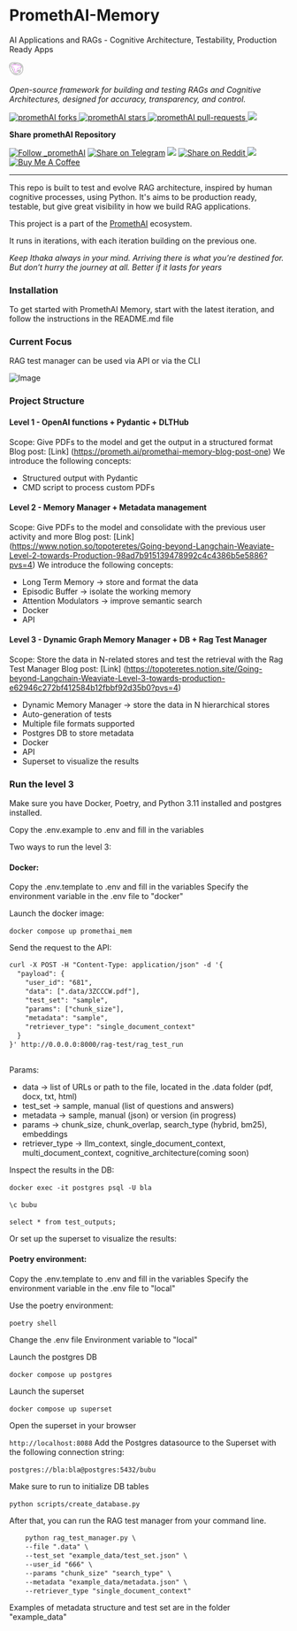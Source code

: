 # PromethAI-Memory

AI Applications and RAGs - Cognitive Architecture, Testability, Production Ready Apps



<p align="left">
  <a href="https://prometh.ai//#gh-light-mode-only">
    <img src="assets/topoteretes_logo.png" width="5%" alt="promethAI logo" />
  </a>

  
</p>

<p align="left"><i>Open-source framework for building and testing RAGs and Cognitive Architectures, designed for accuracy, transparency, and control.</i></p>

<p align="left">
<a href="https://github.com/topoteretes/PromethAI-Memory/fork" target="blank">
<img src="https://img.shields.io/github/forks/topoteretes/PromethAI-Memory?style=for-the-badge" alt="promethAI forks"/>
</a>

<a href="https://github.com/topoteretes/PromethAI-Backend/stargazers" target="blank">
<img src="https://img.shields.io/github/stars/topoteretes/PromethAI-Memory?style=for-the-badge" alt="promethAI stars"/>
</a>
<a href="https://github.com/topoteretes/PromethAI-Backend/pulls" target="blank">
<img src="https://img.shields.io/github/issues-pr/topoteretes/PromethAI-Memory?style=for-the-badge" alt="promethAI pull-requests"/>
</a>
<a href='https://github.com/topoteretes/PromethAI-Backend/releases'>
<img src='https://img.shields.io/github/release/topoteretes/PromethAI-Memory?&label=Latest&style=for-the-badge'>
</a>

</p>

[//]: # (<p align="center"><b>Follow PromethAI </b></p>)

[//]: # (<p align="center">)

[//]: # (<a href="https://twitter.com/_promethAI" target="blank">)

[//]: # (<img src="https://img.shields.io/twitter/follow/_promethAI?label=Follow: _promethAI&style=social" alt="Follow _promethAI"/>)

[//]: # (</a>)

[//]: # (<p align="center">)

[//]: # (<a href="https://prometh.ai" target="_blank"><img src="https://img.shields.io/twitter/url?label=promethAI Website&logo=website&style=social&url=https://github.com/topoteretes/PromethAI-Memory"/></a>)

[//]: # (<p align="center">)

[//]: # (<a href="https://www.youtube.com/@_promethAI" target="_blank"><img src="https://img.shields.io/twitter/url?label=Youtube&logo=youtube&style=social&url=https://github.com/topoteretes/PromethAI-Memory"/></a>)

[//]: # (</p>)


<p align="left"><b>Share promethAI Repository</b></p>

<p align="left">

<a href="https://twitter.com/intent/tweet?text=Check%20this%20GitHub%20repository%20out.%20promethAI%20-%20Let%27s%20you%20easily%20build,%20manage%20and%20run%20useful%20autonomous%20AI%20agents.&url=https://github.com/topoteretes/PromethAI-Backend-Backend&hashtags=promethAI,AGI,Autonomics,future" target="blank">
<img src="https://img.shields.io/twitter/follow/_promethAI?label=Share Repo on Twitter&style=social" alt="Follow _promethAI"/></a> 
<a href="https://t.me/share/url?text=Check%20this%20GitHub%20repository%20out.%20promethAI%20-%20Let%27s%20you%20easily%20build,%20manage%20and%20run%20useful%20autonomous%20AI%20agents.&url=https://github.com/topoteretes/PromethAI-Backend" target="_blank"><img src="https://img.shields.io/twitter/url?label=Telegram&logo=Telegram&style=social&url=https://github.com/topoteretes/PromethAI-Backend" alt="Share on Telegram"/></a>
<a href="https://api.whatsapp.com/send?text=Check%20this%20GitHub%20repository%20out.%20promethAI%20-%20Let's%20you%20easily%20build,%20manage%20and%20run%20useful%20autonomous%20AI%20agents.%20https://github.com/topoteretes/PromethAI-Backend"><img src="https://img.shields.io/twitter/url?label=whatsapp&logo=whatsapp&style=social&url=https://github.com/topoteretes/PromethAI-Backend" /></a> <a href="https://www.reddit.com/submit?url=https://github.com/topoteretes/PromethAI-Backend&title=Check%20this%20GitHub%20repository%20out.%20promethAI%20-%20Let's%20you%20easily%20build,%20manage%20and%20run%20useful%20autonomous%20AI%20agents.
" target="blank">
<img src="https://img.shields.io/twitter/url?label=Reddit&logo=Reddit&style=social&url=https://github.com/topoteretes/PromethAI-Backend" alt="Share on Reddit"/>
</a> <a href="mailto:?subject=Check%20this%20GitHub%20repository%20out.&body=promethAI%20-%20Let%27s%20you%20easily%20build,%20manage%20and%20run%20useful%20autonomous%20AI%20agents.%3A%0Ahttps://github.com/topoteretes/PromethAI-Backend" target="_blank"><img src="https://img.shields.io/twitter/url?label=Gmail&logo=Gmail&style=social&url=https://github.com/topoteretes/PromethAI-Backend"/></a> <a href="https://www.buymeacoffee.com/promethAI" target="_blank"><img src="https://cdn.buymeacoffee.com/buttons/default-orange.png" alt="Buy Me A Coffee" height="23" width="100" style="border-radius:1px"></a>

</p>

<hr>





This repo is built to test and evolve RAG architecture, inspired by human cognitive processes, using Python. It's aims to be production ready, testable, but give great visibility in how we build RAG applications.

This project is a part of the [PromethAI](https://prometh.ai/) ecosystem.

It runs in iterations, with each iteration building on the previous one.

_Keep Ithaka always in your mind.
Arriving there is what you’re destined for.
But don’t hurry the journey at all.
Better if it lasts for years_


### Installation

To get started with PromethAI Memory, start with the latest iteration, and follow the instructions in the README.md file

### Current Focus

RAG test manager can be used via API or via the CLI

![Image](https://github.com/topoteretes/PromethAI-Memory/blob/main/infographic_final.png)

### Project Structure

#### Level 1 - OpenAI functions + Pydantic + DLTHub
Scope: Give PDFs to the model and get the output in a structured format
Blog post: [Link] (https://prometh.ai/promethai-memory-blog-post-one)
We introduce the following concepts:
- Structured output with Pydantic
- CMD script to process custom PDFs
#### Level 2 - Memory Manager + Metadata management
Scope: Give PDFs to the model and consolidate with the previous user activity and more
Blog post: [Link] (https://www.notion.so/topoteretes/Going-beyond-Langchain-Weaviate-Level-2-towards-Production-98ad7b915139478992c4c4386b5e5886?pvs=4)
We introduce the following concepts:

- Long Term Memory -> store and format the data
- Episodic Buffer -> isolate the working memory
- Attention Modulators -> improve semantic search
- Docker
- API

#### Level 3 - Dynamic Graph Memory Manager + DB + Rag Test Manager
Scope: Store the data in N-related stores and test the retrieval with the Rag Test Manager
Blog post: [Link] (https://topoteretes.notion.site/Going-beyond-Langchain-Weaviate-Level-3-towards-production-e62946c272bf412584b12fbbf92d35b0?pvs=4)
- Dynamic Memory Manager -> store the data in N hierarchical stores
- Auto-generation of tests
- Multiple file formats supported
- Postgres DB to store metadata
- Docker
- API
- Superset to visualize the results


### Run the level 3 

Make sure you have Docker, Poetry, and Python 3.11 installed and postgres installed.

Copy the .env.example to .env and fill in the variables


Two ways to run the level 3:

#### Docker: 

Copy the .env.template to .env and fill in the variables
Specify the environment variable in the .env file to "docker"


Launch the docker image:

```docker compose up promethai_mem  ```

Send the request to the API:

```
curl -X POST -H "Content-Type: application/json" -d '{
  "payload": {
    "user_id": "681",
    "data": [".data/3ZCCCW.pdf"],
    "test_set": "sample",
    "params": ["chunk_size"],
    "metadata": "sample",
    "retriever_type": "single_document_context"
  }
}' http://0.0.0.0:8000/rag-test/rag_test_run
 
```
Params:

- data -> list of URLs or path to the file, located in the .data folder (pdf, docx, txt, html)
- test_set -> sample, manual (list of questions and answers)
- metadata -> sample,  manual (json) or version (in progress)
- params -> chunk_size, chunk_overlap, search_type (hybrid, bm25), embeddings
- retriever_type -> llm_context, single_document_context, multi_document_context, cognitive_architecture(coming soon)

Inspect the results in the DB:

``` docker exec -it postgres psql -U bla ```

``` \c bubu ```

``` select * from test_outputs; ```

Or set up the superset to visualize the results:



#### Poetry environment: 


Copy the .env.template to .env and fill in the variables
Specify the environment variable in the .env file to "local"

Use the poetry environment:

``` poetry shell ```

Change the .env file Environment variable to "local"

Launch the postgres DB

``` docker compose up postgres ```

Launch the superset

``` docker compose up superset ```

Open the superset in your browser

``` http://localhost:8088 ```
Add the  Postgres datasource to the Superset with the following connection string:
    
``` postgres://bla:bla@postgres:5432/bubu ```

Make sure to run to initialize DB tables

``` python scripts/create_database.py ```

After that, you can run the RAG test manager from your command line.


``` 
    python rag_test_manager.py \
    --file ".data" \
    --test_set "example_data/test_set.json" \
    --user_id "666" \
    --params "chunk_size" "search_type" \
    --metadata "example_data/metadata.json" \
    --retriever_type "single_document_context"

```

Examples of metadata structure and test set are in the folder "example_data"

